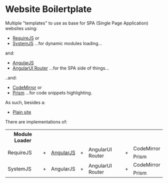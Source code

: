 # Website Boilertplate
Multiple "templates" to use as base for SPA (Single Page Application) websites using:

* [RequireJS](http://requirejs.org/) or
* [SystemJS](https://github.com/systemjs/systemjs)
...for dynamic modules loading...

and:
* [AngularJS](https://angularjs.org/)
* [AngularUI Router](https://github.com/angular-ui/ui-router)
...for the SPA side of things...

..and:
* [CodeMirror](https://codemirror.net/) or
* [Prism](https://github.com/angular-ui/ui-router)
...for code snippets highlighting.

As such, besides a:
* [Plain site](https://github.com/Bigsby/WebSiteBoilertplate/tree/master/src/plain)

There are implementations of:
<table>
<tr>
    <th>Module Loader</th>
</tr>
<tr>
    <td rowspan="2">RequireJS</td><td rowspan="2">+</td><td rowspan="2"><a href="https://github.com/Bigsby/WebSiteBoilertplate/tree/master/src/requirejs/angularjs">AngularJS</a></td><td rowspan="2">+</td><td rowspan="2">AngularUI Router</td><td rowspan="2">+</td><td>CodeMirror</td>
</tr>
<tr>
    <td>Prism</td>
</tr>
<tr>
    <td rowspan="2">SystemJS</td><td rowspan="2">+</td><td rowspan="2">AngularJS</td><td rowspan="2">+</td><td rowspan="2">AngularUI Router</td><td rowspan="2">+</td><td>CodeMirror</td>
</tr>
<tr>
    <td>Prism</td>
</tr>
</table>
